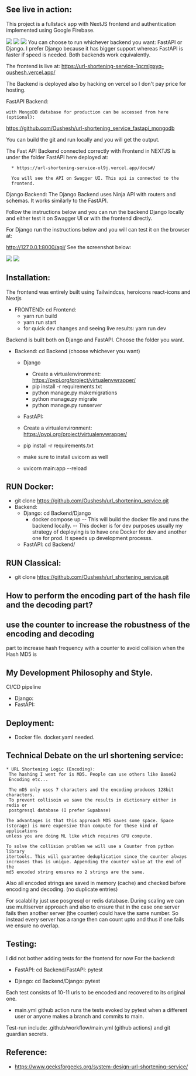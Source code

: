 ## See live in action:
   This project is a fullstack app with NextJS frontend and
   authentication implemented using Google Firebase.
   
   ![](Frontend/docs/encoded_frontend.png)
   ![](Frontend/docs/decoded_frontend.png)
   ![](Frontend/docs/frontend_decoded.png)
   You can choose to run whichever backend you want: FastAPI or Django.
   I prefer Django because it has bigger support whereas FastAPI is faster
   if speed is needed. Both backends work equivalently.

   The frontend is live at: 
   https://url-shortening-service-1qcmlgxyq-oushesh.vercel.app/
   
   The Backend is deployed also by hacking on vercel so I don't 
   pay price for hosting.
   
   FastAPI Backend:
   
    with MongoDB database for production can be accessed from here (optional):
   https://github.com/Oushesh/url-shortening_service_fastapi_mongodb

   You can build the git and run locally and you will get the output.

   The Fast API Backend connected correctly with Frontend in NEXTJS 
   is under the folder FastAPI here deployed at: 
   
      * https://url-shortening-service-ol9j.vercel.app/docs#/

      You will see the API on Swagger UI. This api is connected to the 
      frontend.

   Django Backend:
   The Django Backend uses Ninja API with routers and schemas.
   It works similarly to the FastAPI.

   Follow the instructions below and you can run the backend Django locally
   and either test it on Swagger UI or with the frontend directly.

   For Django run the instructions below and you will can test it 
   on the browser at:

   http://127.0.0.1:8000/api/
   See the screenshot below:

   ![](Backend/Django/docs/decode.png)
   ![](Backend/Django/docs/encode.png)

   
## Installation:
   The frontend was entirely built using Tailwindcss, heroicons
   react-icons and Nextjs

   * FRONTEND:
      cd Frontend: 
      * yarn run build
      * yarn run start
      * for quick dev changes and seeing live results: yarn run dev
   
   Backend is built both on Django and FastAPI. Choose the folder
   you want. 

   * Backend: 
      cd Backend (choose whichever you want)
       * Django
         * Create a virtualenvironment: https://pypi.org/project/virtualenvwrapper/
         * pip install -r requirements.txt
         * python manage.py makemigrations
         * python manage.py migrate
         * python manage.py runserver

      * FastAPI:
       * Create a virtualenvironment: https://pypi.org/project/virtualenvwrapper/
       * pip install -r requirements.txt
       * make sure to install uvicorn as well
       * uvicorn main:app --reload
       
## RUN Docker: 
   * git clone https://github.com/Oushesh/url_shortening_service.git
   * Backend: 
     * Django: cd Backend/Django
       * docker compose up 
            -- This will build the docker file and runs the backend locally.
            -- This docker is for dev purposes usually my strategy of deploying is
               to have one Docker for dev and another one for prod. It speeds up
               development processs. 
      * FastAPI: cd Backend/

## RUN Classical:
   * git clone https://github.com/Oushesh/url_shortening_service.git
   
## How to perform the encoding part of the hash file and the decoding part?

## use the counter to increase the robustness of the encoding and decoding 
   part to increase hash frequency with a counter to avoid collision when the Hash MD5 is 

## My Development Philosophy and Style.
   CI/CD pipeline 
   * Django:    
   * FastAPI:


## Deployment:
   * Docker file. docker.yaml needed.
 
## Technical Debate on the url shortening service:
    * URL Shortening Logic (Encoding):
     The hashing I went for is MD5. People can use others like Base62 
     Encoding etc...

     The mD5 only uses 7 characters and the encoding produces 128bit characters. 
     To prevent collisoin we save the results in dictionary either in redis or 
     postgresql database (I prefer Supabase)

    The advantages is that this approach MD5 saves some space. Space
    (storage) is more expensive than compute for these kind of applications
    unless you are doing ML like which requires GPU compute.

    To solve the collision problem we will use a Counter from python library
    itertools. This will guarantee deduplication since the counter always 
    increases thus is unique. Appending the counter value at the end of the 
    md5 encoded string ensures no 2 strings are the same. 

   Also all encoded strings are saved in memory (cache) and checked
   before encoding and decoding. (no duplicate entries)
   
   For scalablity just use posgresql or redis database. During scaling
   we can use multiserver approach and also to ensure that in the 
   case one server fails  then another server (the counter) could
   have the same number. So instead every server has a range then can count
   upto and thus if one fails we ensure no overlap.

## Testing:
   I did not bother adding tests for the frontend for now
   For the backend:
   * FastAPI: 
      cd Backend/FastAPI:
      pytest
   
   * Django:
     cd Backend/Django:
     pytest
   
   Each test consists of 10-11 urls to be encoded and recovered to its original one.

   * main.yml github action runs the tests evoked by pytest when a different user or anyone makes a branch and commits to main.

   Test-run include: .github/workflow/main.yml (github actions)
   and git guardian secrets.

## Reference:
   * https://www.geeksforgeeks.org/system-design-url-shortening-service/

   